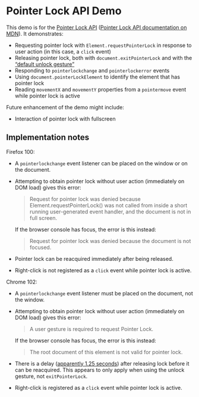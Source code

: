 # Pointer Lock API Demo

This demo is for the [Pointer Lock API](https://w3c.github.io/pointerlock/
"W3C Pointer Lock specification") ([Pointer Lock API documentation on MDN](
https://developer.mozilla.org/en-US/docs/Web/API/Pointer_Lock_API)). It
demonstrates:

- Requesting pointer lock with `Element.requestPointerLock` in response to user
  action (in this case, a `click` event)
- Releasing pointer lock, both with `document.exitPointerLock` and with the
  [“default unlock gesture”](
  https://w3c.github.io/pointerlock/#dfn-default-unlock-gesture
  "Definition of “default unlock gesture” in the Pointer Lock specification")
- Responding to `pointerlockchange` and `pointerlockerror` events
- Using `document.pointerLockElement` to identify the element that has pointer
  lock
- Reading `movementX` and `movementY` properties from a `pointermove` event
  while pointer lock is active

Future enhancement of the demo might include:

- Interaction of pointer lock with fullscreen

## Implementation notes

Firefox 100:

- A `pointerlockchange` event listener can be placed on the window or on the
  document.
- Attempting to obtain pointer lock without user action (immediately on DOM
  load) gives this error:
  > Request for pointer lock was denied because Element.requestPointerLock()
  > was not called from inside a short running user-generated event handler,
  > and the document is not in full screen.

  If the browser console has focus, the error is this instead:
  > Request for pointer lock was denied because the document is not focused.
- Pointer lock can be reacquired immediately after being released.
- Right-click is not registered as a `click` event while pointer lock is
  active.

Chrome 102:

- A `pointerlockchange` event listener must be placed on the document, not the
  window.
- Attempting to obtain pointer lock without user action (immediately on DOM
  load) gives this error:
  > A user gesture is required to request Pointer Lock.

  If the browser console has focus, the error is this instead:
  > The root document of this element is not valid for pointer lock.
- There is a delay ([apparently 1.25 seconds](
  https://bugs.chromium.org/p/chromium/issues/detail?id=1127223
  "Chromium issue 1127223: “requestPointerLock immediately after
  exitPointerLock fails”")) after releasing lock before it can be reacquired.
  This appears to only apply when using the unlock gesture, not
  `exitPointerLock`.
- Right-click is registered as a `click` event while pointer lock is active.
